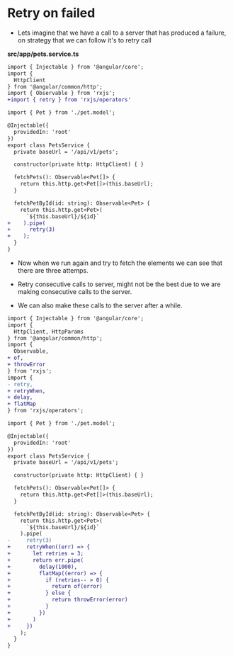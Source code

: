 # Retry on failed

* Lets imagine that we have a call to a server that has produced a failure, on strategy that we can follow it's to retry call 

__src/app/pets.service.ts__

```diff
import { Injectable } from '@angular/core';
import {
  HttpClient
} from '@angular/common/http';
import { Observable } from 'rxjs';
+import { retry } from 'rxjs/operators'

import { Pet } from './pet.model';

@Injectable({
  providedIn: 'root'
})
export class PetsService {
  private baseUrl = '/api/v1/pets';

  constructor(private http: HttpClient) { }

  fetchPets(): Observable<Pet[]> {
    return this.http.get<Pet[]>(this.baseUrl);
  }

  fetchPetById(id: string): Observable<Pet> {
    return this.http.get<Pet>(
      `${this.baseUrl}/${id}`
+    ).pipe(
+      retry(3)
+    );
  }
}

```

* Now when we run again and try to fetch the elements we can see that there are three attemps.

* Retry consecutive calls to server, might not be the best due to we are making consecutive calls to the server.

* We can also make these calls to the server after a while.

```diff people.service.ts
import { Injectable } from '@angular/core';
import {
  HttpClient, HttpParams
} from '@angular/common/http';
import { 
  Observable,
+ of,
+ throwError
} from 'rxjs';
import {
- retry,
+ retryWhen,
+ delay,
+ flatMap
} from 'rxjs/operators';

import { Pet } from './pet.model';

@Injectable({
  providedIn: 'root'
})
export class PetsService {
  private baseUrl = '/api/v1/pets';

  constructor(private http: HttpClient) { }

  fetchPets(): Observable<Pet[]> {
    return this.http.get<Pet[]>(this.baseUrl);
  }

  fetchPetById(id: string): Observable<Pet> {
    return this.http.get<Pet>(
      `${this.baseUrl}/${id}`
    ).pipe(
-     retry(3)
+     retryWhen((err) => {
+       let retries = 3;
+       return err.pipe(
+         delay(1000),
+         flatMap((error) => {
+           if (retries-- > 0) {
+             return of(error)
+           } else {
+             return throwError(error)
+           }
+         })
+       )
+     })
    );
  }
}

```
